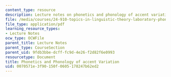 ```yaml
---
content_type: resource
description: Lecture notes on phonetics and phonology of accent variation.
file: /media/courses/24-910-topics-in-linguistic-theory-laboratory-phonology-spring-2007/0070571e3f90150f0605178247b62ed2_lec11_accents.pdf
file_type: application/pdf
learning_resource_types:
- Lecture Notes
ocw_type: OCWFile
parent_title: Lecture Notes
parent_type: CourseSection
parent_uid: 9fdb3bbe-dcff-fc9d-4e26-f2d82f6e0993
resourcetype: Document
title: Phonetics and Phonology of accent Variation
uid: 0070571e-3f90-150f-0605-178247b62ed2
---
```

